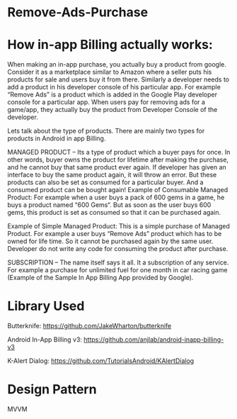 # Remove-Ads-Purchase

# How in-app Billing actually works:

When making an in-app purchase, you actually buy a product from google. Consider it as a marketplace similar to Amazon where a seller puts his products for sale and users buy it from there. Similarly a developer needs to add a product in his developer console of his particular app. For example “Remove Ads” is a product which is added in the Google Play developer console for a particular app. When users pay for removing ads for a game/app, they actually buy the product from Developer Console of the developer.

Lets talk about the type of products. There are mainly two types for products in Android in app Billing.

MANAGED PRODUCT – Its a type of product which a buyer pays for once. In other words, buyer owns the product for lifetime after making the purchase, and he cannot buy that same product ever again. If developer has given an interface to buy the same product again, it will throw an error. But these products can also be set as consumed for a particular buyer. And a consumed product can be bought again!
Example of Consumable Managed Product:
For example when a user buys a pack of 600 gems in a game, he buys a product named “600 Gems“. But as soon as the user buys 600 gems, this product is set as consumed so that it can be purchased again.

Example of Simple Managed Product:
This is a simple purchase of Managed Product. For example a user buys “Remove Ads” product which has to be owned for life time. So it cannot be purchased again by the same user. Developer do not write any code for consuming the product after purchase.

SUBSCRIPTION – The name itself says it all. It a subscription of any service. For example a purchase for unlimited fuel for one month in car racing game (Example of the Sample In App Billing App provided by Google).

# Library Used
Butterknife: https://github.com/JakeWharton/butterknife

Android In-App Billing v3: https://github.com/anjlab/android-inapp-billing-v3

K-Alert Dialog: https://github.com/TutorialsAndroid/KAlertDialog

# Design Pattern
MVVM

